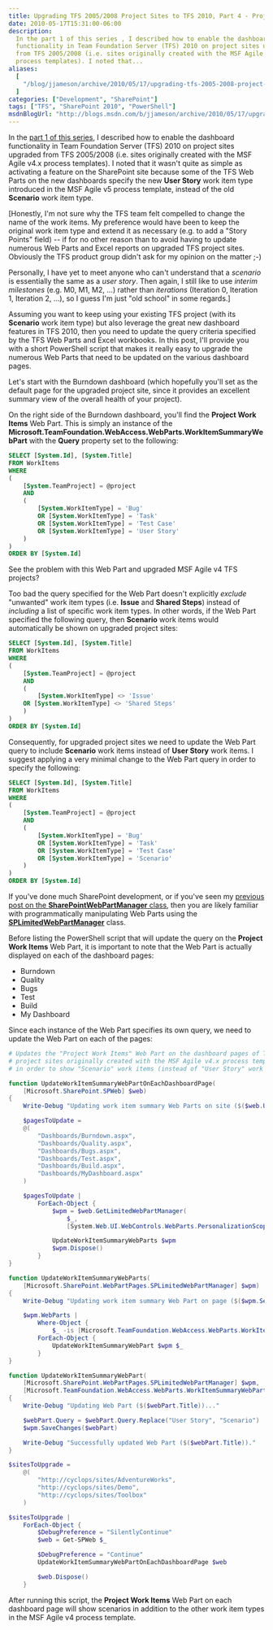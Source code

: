 ```yaml
---
title: Upgrading TFS 2005/2008 Project Sites to TFS 2010, Part 4 - Project Work Items Web Part
date: 2010-05-17T15:31:00-06:00
description:
  In the part 1 of this series , I described how to enable the dashboard
  functionality in Team Foundation Server (TFS) 2010 on project sites upgraded
  from TFS 2005/2008 (i.e. sites originally created with the MSF Agile v4.x
  process templates). I noted that...
aliases:
  [
    "/blog/jjameson/archive/2010/05/17/upgrading-tfs-2005-2008-project-sites-to-tfs-2010-part-4-project-work-items-web-part.aspx",
  ]
categories: ["Development", "SharePoint"]
tags: ["TFS", "SharePoint 2010", "PowerShell"]
msdnBlogUrl: "http://blogs.msdn.com/b/jjameson/archive/2010/05/17/upgrading-tfs-2005-2008-project-sites-to-tfs-2010-part-4-project-work-items-web-part.aspx"
---
```


In the
[part 1 of this series](/blog/jjameson/2010/05/14/upgrading-tfs-2005-2008-project-sites-to-tfs-2010-part-1-agile-dashboard-features),
I described how to enable the dashboard functionality in Team Foundation Server
(TFS) 2010 on project sites upgraded from TFS 2005/2008 (i.e. sites originally
created with the MSF Agile v4.x process templates). I noted that it wasn't quite
as simple as activating a feature on the SharePoint site because some of the TFS
Web Parts on the new dashboards specify the new **User Story** work item type
introduced in the MSF Agile v5 process template, instead of the old **Scenario**
work item type.

[Honestly, I'm not sure why the TFS team felt compelled to change the name of
the work items. My preference would have been to keep the original work item
type and extend it as necessary (e.g. to add a "Story Points" field) -- if for
no other reason than to avoid having to update numerous Web Parts and Excel
reports on upgraded TFS project sites. Obviously the TFS product group didn't
ask for my opinion on the matter ;-)

Personally, I have yet to meet anyone who can't understand that a _scenario_ is
essentially the same as a _user story_. Then again, I still like to use _interim
milestones_ (e.g. M0, M1, M2, ...) rather than _iterations_ (Iteration 0,
Iteration 1, Iteration 2, ...), so I guess I'm just "old school" in some
regards.]

Assuming you want to keep using your existing TFS project (with its **Scenario**
work item type) but also leverage the great new dashboard features in TFS 2010,
then you need to update the query criteria specified by the TFS Web Parts and
Excel workbooks. In this post, I'll provide you with a short PowerShell script
that makes it really easy to upgrade the numerous Web Parts that need to be
updated on the various dashboard pages.

Let's start with the Burndown dashboard (which hopefully you'll set as the
default page for the upgraded project site, since it provides an excellent
summary view of the overall health of your project).

On the right side of the Burndown dashboard, you'll find the **Project Work
Items** Web Part. This is simply an instance of the
**Microsoft.TeamFoundation.WebAccess.WebParts.WorkItemSummaryWebPart** with the
**Query** property set to the following:

```SQL
SELECT [System.Id], [System.Title]
FROM WorkItems
WHERE
(
    [System.TeamProject] = @project
    AND
    (
        [System.WorkItemType] = 'Bug'
        OR [System.WorkItemType] = 'Task'
        OR [System.WorkItemType] = 'Test Case'
        OR [System.WorkItemType] = 'User Story'
    )
)
ORDER BY [System.Id]
```

See the problem with this Web Part and upgraded MSF Agile v4 TFS projects?

Too bad the query specified for the Web Part doesn't explicitly _exclude_
"unwanted" work item types (i.e. **Issue** and **Shared Steps**) instead of
_including_ a list of specific work item types. In other words, if the Web Part
specified the following query, then **Scenario** work items would automatically
be shown on upgraded project sites:

```SQL
SELECT [System.Id], [System.Title]
FROM WorkItems
WHERE
(
    [System.TeamProject] = @project
    AND
    (
        [System.WorkItemType] <> 'Issue'
	OR [System.WorkItemType] <> 'Shared Steps'
    )
)
ORDER BY [System.Id]
```

Consequently, for upgraded project sites we need to update the Web Part query to
include **Scenario** work items instead of **User Story** work items. I suggest
applying a very minimal change to the Web Part query in order to specify the
following:

```SQL
SELECT [System.Id], [System.Title]
FROM WorkItems
WHERE
(
    [System.TeamProject] = @project
    AND
    (
        [System.WorkItemType] = 'Bug'
        OR [System.WorkItemType] = 'Task'
        OR [System.WorkItemType] = 'Test Case'
        OR [System.WorkItemType] = 'Scenario'
    )
)
ORDER BY [System.Id]
```

If you've done much SharePoint development, or if you've seen my
[previous post on the **SharePointWebPartManager** class](/blog/jjameson/2009/10/17/introducing-the-sharepointwebparthelper-class),
then you are likely familiar with programmatically manipulating Web Parts using
the
**[SPLimitedWebPartManager](http://msdn.microsoft.com/en-us/library/microsoft.sharepoint.webpartpages.splimitedwebpartmanager.aspx)**
class.

Before listing the PowerShell script that will update the query on the **Project
Work Items** Web Part, it is important to note that the Web Part is actually
displayed on each of the dashboard pages:

- Burndown
- Quality
- Bugs
- Test
- Build
- My Dashboard

Since each instance of the Web Part specifies its own query, we need to update
the Web Part on each of the pages:

```PowerShell
# Updates the "Project Work Items" Web Part on the dashboard pages of TFS
# project sites originally created with the MSF Agile v4.x process template
# in order to show "Scenario" work items (instead of "User Story" work items)

function UpdateWorkItemSummaryWebPartOnEachDashboardPage(
    [Microsoft.SharePoint.SPWeb] $web)
{
    Write-Debug "Updating work item summary Web Parts on site ($($web.Url))..."

    $pagesToUpdate =
    @(
        "Dashboards/Burndown.aspx",
        "Dashboards/Quality.aspx",
        "Dashboards/Bugs.aspx",
        "Dashboards/Test.aspx",
        "Dashboards/Build.aspx",
        "Dashboards/MyDashboard.aspx"
    )

    $pagesToUpdate |
        ForEach-Object {
            $wpm = $web.GetLimitedWebPartManager(
                $_,
                [System.Web.UI.WebControls.WebParts.PersonalizationScope]::Shared)

            UpdateWorkItemSummaryWebParts $wpm
            $wpm.Dispose()
        }
}

function UpdateWorkItemSummaryWebParts(
    [Microsoft.SharePoint.WebPartPages.SPLimitedWebPartManager] $wpm)
{
    Write-Debug "Updating work item summary Web Part on page ($($wpm.ServerRelativeUrl))..."

    $wpm.WebParts |
        Where-Object {
            $_ -is [Microsoft.TeamFoundation.WebAccess.WebParts.WorkItemSummaryWebPart]} |
        ForEach-Object {
            UpdateWorkItemSummaryWebPart $wpm $_
        }
}

function UpdateWorkItemSummaryWebPart(
    [Microsoft.SharePoint.WebPartPages.SPLimitedWebPartManager] $wpm,
    [Microsoft.TeamFoundation.WebAccess.WebParts.WorkItemSummaryWebPart] $webPart)
{
    Write-Debug "Updating Web Part ($($webPart.Title))..."

    $webPart.Query = $webPart.Query.Replace("User Story", "Scenario")
    $wpm.SaveChanges($webPart)

    Write-Debug "Successfully updated Web Part ($($webPart.Title))."
}

$sitesToUpgrade =
    @(
        "http://cyclops/sites/AdventureWorks",
        "http://cyclops/sites/Demo",
        "http://cyclops/sites/Toolbox"
    )

$sitesToUpgrade |
    ForEach-Object {
        $DebugPreference = "SilentlyContinue"
        $web = Get-SPWeb $_

        $DebugPreference = "Continue"
        UpdateWorkItemSummaryWebPartOnEachDashboardPage $web

        $web.Dispose()
    }
```

After running this script, the **Project Work Items** Web Part on each dashboard
page will show scenarios in addition to the other work item types in the MSF
Agile v4 process template.
